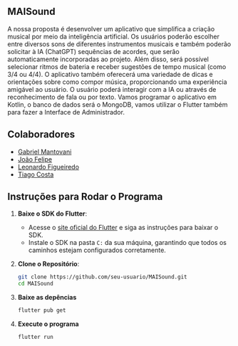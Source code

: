 ## MAISound

A nossa proposta é desenvolver um aplicativo que simplifica a criação musical por meio da inteligência artificial. Os usuários poderão escolher entre diversos sons de diferentes instrumentos musicais e também poderão solicitar à IA (ChatGPT) sequências de acordes, que serão automaticamente incorporadas ao projeto. Além disso, será possível selecionar ritmos de bateria e receber sugestões de tempo musical (como 3/4 ou 4/4). O aplicativo também oferecerá uma variedade de dicas e orientações sobre como compor música, proporcionando uma experiência amigável ao usuário. O usuário poderá interagir com a IA ou através de reconhecimento de fala ou por texto.
Vamos programar o aplicativo em Kotlin, o banco de dados será o MongoDB, vamos utilizar o Flutter também para fazer a Interface de Administrador.

## Colaboradores

- <a href="https://github.com/GabrielVY">Gabriel Mantovani</a>
- <a href="https://github.com/joaofelipesc">João Felipe</a>  
- <a href="https://github.com/leort11/">Leonardo Figueiredo</a>
- <a href="https://github.com/tiaguinzero/">Tiago Costa</a>


## Instruções para Rodar o Programa

1. **Baixe o SDK do Flutter**: 
   - Acesse o [site oficial do Flutter](https://flutter.dev/docs/get-started/install) e siga as instruções para baixar o SDK.
   - Instale o SDK na pasta `C:` da sua máquina, garantindo que todos os caminhos estejam configurados corretamente.

2. **Clone o Repositório**:
   ```bash
   git clone https://github.com/seu-usuario/MAISound.git
   cd MAISound

3. **Baixe as depências**
   ```bash
   flutter pub get
4. **Execute o programa**
   ```bash
   flutter run
